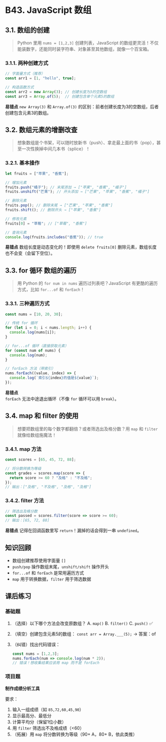 # B43. JavaScript 数组

## 3.1. 数组的创建

> Python 里用 `nums = [1,2,3]` 创建列表，JavaScript 的数组更灵活！不仅能装数字，还能同时装字符串、对象甚至其他数组，就像一个百宝箱。

### 3.1.1. 两种创建方式
```javascript
// 字面量方式（推荐）
const arr1 = [1, "hello", true];

// 构造函数方式
const arr2 = new Array(3); // 创建长度为3的空数组
const arr3 = Array.of(5);  // 创建包含单个元素5的数组
```

**易错点**
`new Array(3)` 和 `Array.of(3)` 的区别：前者创建长度为3的空数组，后者创建包含元素3的数组。

## 3.2. 数组元素的增删改查

> 想象数组是个书架，可以随时放新书（push）、拿走最上面的书（pop），甚至一次性换掉中间几本书（splice）！

### 3.2.1. 基本操作

```javascript
let fruits = ["苹果", "香蕉"];

// 增加元素
fruits.push("橘子"); // 末尾添加 → ["苹果", "香蕉", "橘子"]
fruits.unshift("芒果"); // 开头添加 → ["芒果", "苹果", "香蕉", "橘子"]

// 删除元素
fruits.pop(); // 删除末尾 → ["芒果", "苹果", "香蕉"]
fruits.shift(); // 删除开头 → ["苹果", "香蕉"]

// 修改元素
fruits[0] = "草莓"; // ["草莓", "香蕉"]

// 查询元素
console.log(fruits.includes("香蕉")); // true
```

**易错点**
数组长度是动态变化的！即使用 `delete fruits[0]` 删除元素，数组长度也不会变（会留下空位）。

## 3.3. for 循环 数组的遍历

> 用 Python 的 `for num in nums` 遍历过列表吧？JavaScript 有更酷的遍历方式，比如 `for...of` 和 `forEach`！

### 3.3.1. 三种遍历方式

```javascript
const nums = [10, 20, 30];

// 传统 for 循环
for (let i = 0; i < nums.length; i++) {
  console.log(nums[i]);
}

// for...of 循环（直接获取元素）
for (const num of nums) {
  console.log(num);
}

// forEach 方法（带索引）
nums.forEach((value, index) => {
  console.log(`索引${index}的值是${value}`);
});
```

**易错点**  
`forEach` 无法中途退出循环（不像 `for` 循环可以用 `break`）。

## 3.4. map 和 filter 的使用

> 想要把数组里的每个数字都翻倍？或者筛选出及格分数？用 `map` 和 `filter` 就像给数组施魔法！

### 3.4.1. map 方法

```javascript
const scores = [65, 45, 72, 88];

// 将分数转换为等级
const grades = scores.map(score => {
  return score >= 60 ? "及格" : "不及格";
});
// 输出：["及格", "不及格", "及格", "及格"]
```

### 3.4.2. filter 方法

```javascript
// 筛选出及格分数
const passed = scores.filter(score => score >= 60);
// 输出：[65, 72, 88]
```

**易错点** 记得在回调函数里写 `return`！漏掉的话会得到一串 `undefined`。

## 知识回顾

- 数组创建推荐使用字面量 `[]`
- `push/pop` 操作数组末尾，`unshift/shift` 操作开头
- `for...of` 和 `forEach` 是常用遍历方式
- `map` 用于转换数据，`filter` 用于筛选数据

## 课后练习

### 基础题

1. （选择）以下哪个方法会改变原数组？
   A. `map()`
   B. `filter()`
   C. `push()` ✅

2. （填空）创建包含元素5的数组：
   `const arr = Array.___(5);` → 答案：of

3. （纠错）找出代码错误：
   ```javascript
   const nums = [1,2,3];
   nums.forEach(num => console.log(num * 2));
   // 错误！想收集结果应该用 map 而不是 forEach
   ```

### 项目题

**制作成绩分析工具**

要求：
1. 输入一组成绩（如 `85,72,60,45,90`）
2. 显示最高分、最低分
3. 计算平均分（保留1位小数）
4. 用 `filter` 筛选出不及格成绩（<60）
5. （拓展）用 `map` 将分数转换为等级（90+ A，80+ B，依此类推）
